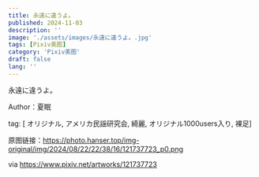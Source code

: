 ```yaml
---
title: 永遠に違うよ。
published: 2024-11-03
description: ''
image: './assets/images/永遠に違うよ。.jpg'
tags: [Pixiv美图]
category: 'Pixiv美图'
draft: false 
lang: ''
---
```


永遠に違うよ。

Author：夏眠

tag: [ オリジナル, アメリカ民謡研究会, 綺麗, オリジナル1000users入り, 裸足]

原图链接：https://photo.hanser.top/img-original/img/2024/08/22/22/38/16/121737723_p0.png

via https://www.pixiv.net/artworks/121737723
